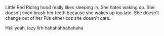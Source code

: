 Little Red Riding hood really likes sleeping in. 
She hates waking up. 
She doesn't even brush her teeth because she wakes up too late. 
She doesn't change out of her PJs either coz she doesn't care.

Hell yeah, lazy llrh
hahahahhahahaha